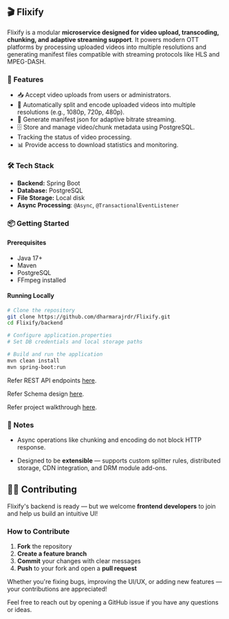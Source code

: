 ## 🎬 Flixify

Flixify is a modular **microservice designed for video upload, transcoding, chunking, and adaptive streaming support**. It powers modern OTT platforms by processing uploaded videos into multiple resolutions and generating manifest files compatible with streaming protocols like HLS and MPEG-DASH.

### 🚀 Features

- 📥 Accept video uploads from users or administrators.
- 🧩 Automatically split and encode uploaded videos into multiple resolutions (e.g., 1080p, 720p, 480p).
- 📄 Generate manifest json for adaptive bitrate streaming.
- 🗄️ Store and manage video/chunk metadata using PostgreSQL.
- Tracking the status of video processing.
- 📊 Provide access to download statistics and monitoring.

### 🛠️ Tech Stack

- **Backend:** Spring Boot
- **Database:** PostgreSQL
- **File Storage:** Local disk
- **Async Processing**: `@Async`, `@TransactionalEventListener`

### 📦 Getting Started

#### Prerequisites

- Java 17+
- Maven
- PostgreSQL
- FFmpeg installed

#### Running Locally

```bash
# Clone the repository
git clone https://github.com/dharmarajrdr/Flixify.git
cd Flixify/backend

# Configure application.properties
# Set DB credentials and local storage paths

# Build and run the application
mvn clean install
mvn spring-boot:run
```

Refer REST API endpoints [here](https://github.com/dharmarajrdr/Flixify/blob/master/REST_API.md).

Refer Schema design [here](https://dbdiagram.io/d/Flixify-6708a04e97a66db9a39e2394).

Refer project walkthrough [here](https://www.youtube.com/watch?v=0aX2g1v4k8A).

### 📌 Notes

- Async operations like chunking and encoding do not block HTTP response.

- Designed to be **extensible** — supports custom splitter rules, distributed storage, CDN integration, and DRM module add-ons.

## 🧑‍💻 Contributing

Flixify's backend is ready — but we welcome **frontend developers** to join and help us build an intuitive UI!

### How to Contribute

1. **Fork** the repository
2. **Create a feature branch**
3. **Commit** your changes with clear messages
4. **Push** to your fork and open a **pull request**

Whether you're fixing bugs, improving the UI/UX, or adding new features — your contributions are appreciated!

Feel free to reach out by opening a GitHub issue if you have any questions or ideas.
